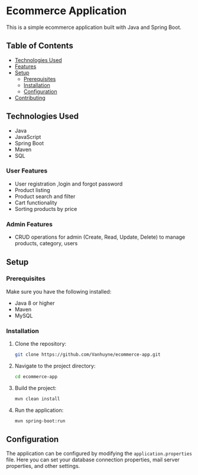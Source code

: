 # Ecommerce Application

This is a simple ecommerce application built with Java and Spring Boot.

## Table of Contents

- [Technologies Used](#technologies-used)
- [Features](#features)
- [Setup](#setup)
  - [Prerequisites](#prerequisites)
  - [Installation](#installation)
  - [Configuration](#configuration)
- [Contributing](#contributing)

## Technologies Used
- Java
- JavaScript
- Spring Boot
- Maven
- SQL

### User Features
- User registration ,login and forgot password
- Product listing
- Product search and filter
- Cart functionality
- Sorting products by price

### Admin Features
- CRUD operations for admin (Create, Read, Update, Delete) to manage products, category, users

## Setup

### Prerequisites

Make sure you have the following installed:

- Java 8 or higher
- Maven
- MySQL

### Installation

1. Clone the repository:

   ```bash
   git clone https://github.com/Vanhuyne/ecommerce-app.git

2. Navigate to the project directory:

   ```bash
   cd ecommerce-app

3. Build the project:

   ```bash
   mvn clean install

4. Run the application:

   ```bash
   mvn spring-boot:run

## Configuration

The application can be configured by modifying the `application.properties` file. Here you can set your database connection properties, mail server properties, and other settings.

  
